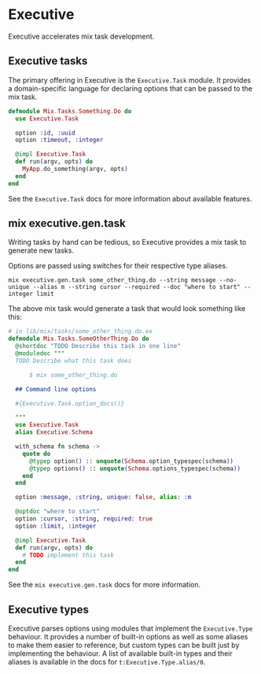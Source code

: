 # Executive

Executive accelerates mix task development.

## Executive tasks

The primary offering in Executive is the `Executive.Task` module. It provides a domain-specific language for declaring options that can be passed to the mix task.

```elixir
defmodule Mix.Tasks.Something.Do do
  use Executive.Task

  option :id, :uuid
  option :timeout, :integer

  @impl Executive.Task
  def run(argv, opts) do
    MyApp.do_something(argv, opts)
  end
end
```

See the `Executive.Task` docs for more information about available features.

## mix executive.gen.task

Writing tasks by hand can be tedious, so Executive provides a mix task to generate new tasks.

Options are passed using switches for their respective type aliases.

```
mix executive.gen.task some_other_thing.do --string message --no-unique --alias m --string cursor --required --doc "where to start" --integer limit
```

The above mix task would generate a task that would look something like this:

```elixir
# in lib/mix/tasks/some_other_thing.do.ex
defmodule Mix.Tasks.SomeOtherThing.Do do
  @shortdoc "TODO Describe this task in one line"
  @moduledoc """
  TODO Describe what this task does

      $ mix some_other_thing.do

  ## Command line options

  #{Executive.Task.option_docs()}

  """
  use Executive.Task
  alias Executive.Schema

  with_schema fn schema ->
    quote do
      @typep option() :: unquote(Schema.option_typespec(schema))
      @typep options() :: unquote(Schema.options_typespec(schema))
    end
  end

  option :message, :string, unique: false, alias: :m

  @optdoc "where to start"
  option :cursor, :string, required: true
  option :limit, :integer

  @impl Executive.Task
  def run(argv, opts) do
    # TODO implement this task
  end
end
```

See the `mix executive.gen.task` docs for more information.

## Executive types

Executive parses options using modules that implement the `Executive.Type` behaviour. It provides a number of built-in options as well as some aliases to make them easier to reference, but custom types can be built just by implementing the behaviour. A list of available built-in types and their aliases is available in the docs for `t:Executive.Type.alias/0`.
